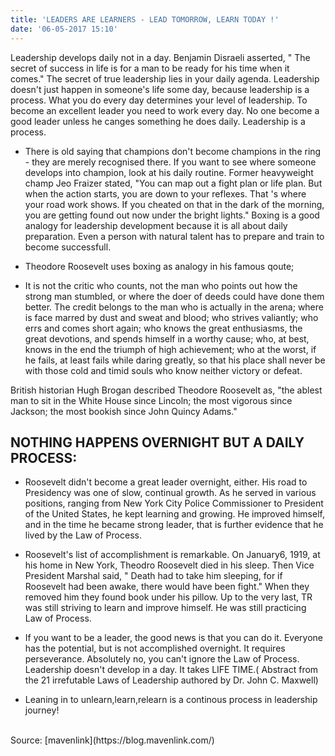 ```yaml
---
title: 'LEADERS ARE LEARNERS - LEAD TOMORROW, LEARN TODAY !'
date: '06-05-2017 15:10'
---
```


Leadership develops daily not in a day. Benjamin Disraeli asserted, " The secret of success in life is for a man to be ready for his time when it comes." The secret of true leadership lies in your daily agenda. Leadership doesn't just happen in someone's life some day, because leadership is a process. What you do every day determines your level of leadership. To become an excellent leader you need to work every day. No one become a good leader unless he canges something he does daily. Leadership is a process.


* There is old saying that champions don't become champions in the ring - they are merely recognised there. If you want to see where someone develops into champion, look at his daily routine. Former heavyweight champ Jeo Fraizer stated,  "You can map out a fight plan or life plan. But when the action starts, you are down to your reflexes. That 's where your road work shows. If you cheated on that in the dark of the morning, you are getting found out now under the bright lights." Boxing is a good analogy for leadership development because it is all about daily preparation. Even a person with natural talent has to prepare and train to become successfull.

* Theodore Roosevelt uses boxing as analogy in his famous qoute;

* It is not the critic who counts, not the man who points out how the strong man stumbled, or where the doer of deeds could have done them better. The credit belongs to the man who is actually  in the arena; where is face marred by dust and sweat and blood; who strives valiantly; who errs and comes short again; who knows the great enthusiasms, the great devotions, and spends himself in a worthy cause; who, at best, knows in the end the triumph of high achievement; who at the worst, if he fails, at least fails while daring greatly, so that his place shall never be with those cold and timid souls who know neither victory or defeat.


British historian Hugh Brogan described Theodore Roosevelt as, "the ablest man to sit in the White House since Lincoln; the most vigorous since Jackson; the most bookish since John Quincy Adams."

## NOTHING HAPPENS OVERNIGHT BUT A DAILY PROCESS:

* Roosevelt didn't become a great leader overnight, either. His road to Presidency was one of slow, continual growth. As he served in various positions, ranging from New York City Police Commissioner to President of the United States, he kept learning and growing. He improved himself, and in the time he became strong leader, that is further evidence that he lived by the Law of Process.


* Roosevelt's list of accomplishment is remarkable. On January6, 1919, at his home in New York, Theodro Roosevelt died in his sleep. Then Vice President Marshal said, " Death had to take him sleeping, for if Roosevelt had been awake, there would have been fight." When they removed him they found book under his pillow. Up to the very last, TR was still striving to learn and improve himself. He was still practicing Law of Process.


* If you want to be a leader, the good news is that you can do it. Everyone has the potential, but is not accomplished overnight. It requires perseverance. Absolutely no, you can't ignore the Law of Process. Leadership doesn't develop in a day. It takes LIFE TIME.( Abstract from the 21 irrefutable Laws of Leadership authored by Dr. John C. Maxwell)  


* Leaning in to unlearn,learn,relearn is a continous process in leadership journey!


<br>
Source: [mavenlink](https://blog.mavenlink.com/)